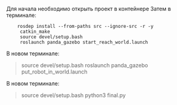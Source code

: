 Для начала необходимо открыть проект в контейнере
Затем в терминале:
```
    rosdep install --from-paths src --ignore-src -r -y
     catkin_make
     source devel/setup.bash
     roslaunch panda_gazebo start_reach_world.launch
```

В новом терминале:
>source devel/setup.bash
>roslaunch panda_gazebo put_robot_in_world.launch

В новом терминале:
>source devel/setup.bash
>python3 final.py
